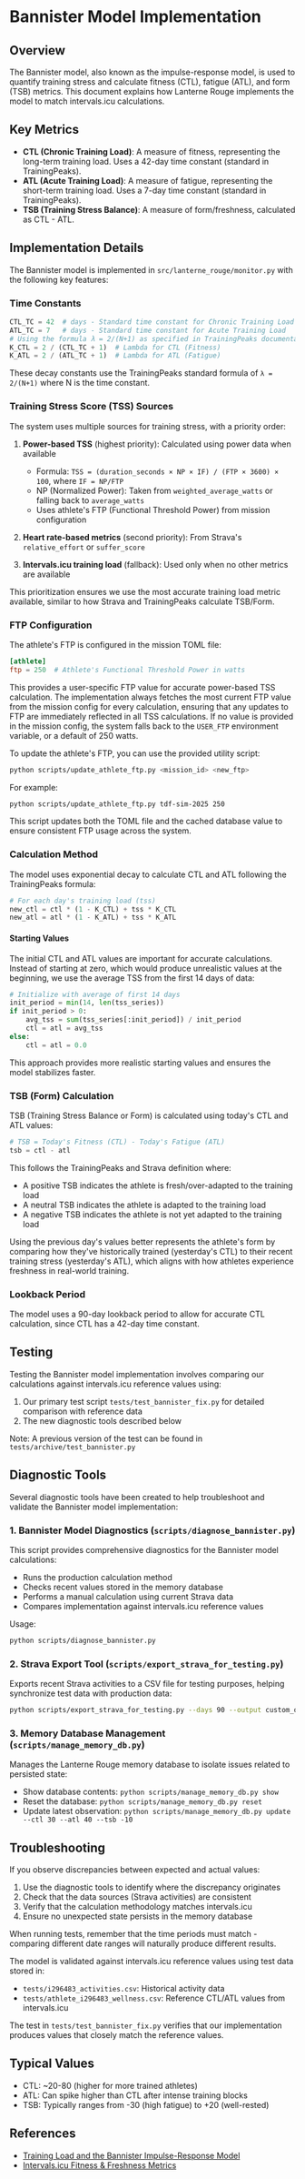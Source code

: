 # Bannister Model Implementation

## Overview

The Bannister model, also known as the impulse-response model, is used to quantify training stress and calculate fitness (CTL), fatigue (ATL), and form (TSB) metrics. This document explains how Lanterne Rouge implements the model to match intervals.icu calculations.

## Key Metrics

- **CTL (Chronic Training Load)**: A measure of fitness, representing the long-term training load. Uses a 42-day time constant (standard in TrainingPeaks).
- **ATL (Acute Training Load)**: A measure of fatigue, representing the short-term training load. Uses a 7-day time constant (standard in TrainingPeaks).
- **TSB (Training Stress Balance)**: A measure of form/freshness, calculated as CTL - ATL.

## Implementation Details

The Bannister model is implemented in `src/lanterne_rouge/monitor.py` with the following key features:

### Time Constants

```python
CTL_TC = 42  # days - Standard time constant for Chronic Training Load
ATL_TC = 7   # days - Standard time constant for Acute Training Load
# Using the formula λ = 2/(N+1) as specified in TrainingPeaks documentation
K_CTL = 2 / (CTL_TC + 1)  # Lambda for CTL (Fitness)
K_ATL = 2 / (ATL_TC + 1)  # Lambda for ATL (Fatigue)
```

These decay constants use the TrainingPeaks standard formula of `λ = 2/(N+1)` where N is the time constant.

### Training Stress Score (TSS) Sources

The system uses multiple sources for training stress, with a priority order:

1. **Power-based TSS** (highest priority): Calculated using power data when available
   - Formula: `TSS = (duration_seconds × NP × IF) / (FTP × 3600) × 100`, where `IF = NP/FTP`
   - NP (Normalized Power): Taken from `weighted_average_watts` or falling back to `average_watts`
   - Uses athlete's FTP (Functional Threshold Power) from mission configuration

2. **Heart rate-based metrics** (second priority): From Strava's `relative_effort` or `suffer_score`

3. **Intervals.icu training load** (fallback): Used only when no other metrics are available

This prioritization ensures we use the most accurate training load metric available, similar to how Strava and TrainingPeaks calculate TSB/Form.

### FTP Configuration

The athlete's FTP is configured in the mission TOML file:

```toml
[athlete]
ftp = 250  # Athlete's Functional Threshold Power in watts
```

This provides a user-specific FTP value for accurate power-based TSS calculation. The implementation always fetches the most current FTP value from the mission config for every calculation, ensuring that any updates to FTP are immediately reflected in all TSS calculations. If no value is provided in the mission config, the system falls back to the `USER_FTP` environment variable, or a default of 250 watts.

To update the athlete's FTP, you can use the provided utility script:
```bash
python scripts/update_athlete_ftp.py <mission_id> <new_ftp>
```

For example:
```bash
python scripts/update_athlete_ftp.py tdf-sim-2025 250
```

This script updates both the TOML file and the cached database value to ensure consistent FTP usage across the system.

### Calculation Method

The model uses exponential decay to calculate CTL and ATL following the TrainingPeaks formula:

```python
# For each day's training load (tss)
new_ctl = ctl * (1 - K_CTL) + tss * K_CTL
new_atl = atl * (1 - K_ATL) + tss * K_ATL
```

#### Starting Values

The initial CTL and ATL values are important for accurate calculations. Instead of starting at zero, which would produce unrealistic values at the beginning, we use the average TSS from the first 14 days of data:

```python
# Initialize with average of first 14 days
init_period = min(14, len(tss_series))
if init_period > 0:
    avg_tss = sum(tss_series[:init_period]) / init_period
    ctl = atl = avg_tss
else:
    ctl = atl = 0.0
```

This approach provides more realistic starting values and ensures the model stabilizes faster.

### TSB (Form) Calculation

TSB (Training Stress Balance or Form) is calculated using today's CTL and ATL values:

```python
# TSB = Today's Fitness (CTL) - Today's Fatigue (ATL)
tsb = ctl - atl
```

This follows the TrainingPeaks and Strava definition where:
- A positive TSB indicates the athlete is fresh/over-adapted to the training load
- A neutral TSB indicates the athlete is adapted to the training load
- A negative TSB indicates the athlete is not yet adapted to the training load

Using the previous day's values better represents the athlete's form by comparing how they've historically trained (yesterday's CTL) to their recent training stress (yesterday's ATL), which aligns with how athletes experience freshness in real-world training.

### Lookback Period

The model uses a 90-day lookback period to allow for accurate CTL calculation, since CTL has a 42-day time constant.

## Testing 

Testing the Bannister model implementation involves comparing our calculations against intervals.icu reference values using:

1. Our primary test script `tests/test_bannister_fix.py` for detailed comparison with reference data
2. The new diagnostic tools described below

Note: A previous version of the test can be found in `tests/archive/test_bannister.py`

## Diagnostic Tools

Several diagnostic tools have been created to help troubleshoot and validate the Bannister model implementation:

### 1. Bannister Model Diagnostics (`scripts/diagnose_bannister.py`)

This script provides comprehensive diagnostics for the Bannister model calculations:

- Runs the production calculation method
- Checks recent values stored in the memory database
- Performs a manual calculation using current Strava data
- Compares implementation against intervals.icu reference values

Usage:
```bash
python scripts/diagnose_bannister.py
```

### 2. Strava Export Tool (`scripts/export_strava_for_testing.py`)

Exports recent Strava activities to a CSV file for testing purposes, helping synchronize test data with production data:

```bash
python scripts/export_strava_for_testing.py --days 90 --output custom_output.csv
```

### 3. Memory Database Management (`scripts/manage_memory_db.py`)

Manages the Lanterne Rouge memory database to isolate issues related to persisted state:

- Show database contents: `python scripts/manage_memory_db.py show`
- Reset the database: `python scripts/manage_memory_db.py reset`
- Update latest observation: `python scripts/manage_memory_db.py update --ctl 30 --atl 40 --tsb -10`

## Troubleshooting

If you observe discrepancies between expected and actual values:

1. Use the diagnostic tools to identify where the discrepancy originates
2. Check that the data sources (Strava activities) are consistent
3. Verify that the calculation methodology matches intervals.icu
4. Ensure no unexpected state persists in the memory database

When running tests, remember that the time periods must match - comparing different date ranges will naturally produce different results.

The model is validated against intervals.icu reference values using test data stored in:
- `tests/i296483_activities.csv`: Historical activity data
- `tests/athlete_i296483_wellness.csv`: Reference CTL/ATL values from intervals.icu

The test in `tests/test_bannister_fix.py` verifies that our implementation produces values that closely match the reference values.

## Typical Values

- CTL: ~20-80 (higher for more trained athletes)
- ATL: Can spike higher than CTL after intense training blocks
- TSB: Typically ranges from -30 (high fatigue) to +20 (well-rested)

## References

- [Training Load and the Bannister Impulse-Response Model](https://www.trainingpeaks.com/learn/articles/the-science-of-the-performance-manager)
- [Intervals.icu Fitness & Freshness Metrics](https://intervals.icu/help#fitness-and-freshness)
